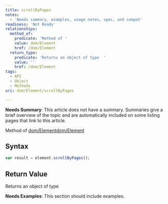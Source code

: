 ```yaml
---
title: scrollByPages
notes:
  - 'Needs summary, examples, usage notes, spec, and compat'
readiness: 'Not Ready'
relationships:
  method_of:
    predicate: 'Method of '
    value: dom/Element
    href: /dom/Element
  return_type:
    predicate: 'Returns an object of type  '
    value: ''
    href: /dom/Element
tags:
  - API
  - Object
  - Methods
uri: dom/Element/scrollByPages

---
```

**Needs Summary**: This article does not have a summary. Summaries give a brief overview of the topic and are automatically included on some listing pages that link to this article.

Method of [dom/Element](/dom/Element)[dom/Element](/dom/Element)

## <span>Syntax</span>

``` js
var result = element.scrollByPages();
```

## <span>Return Value</span>

Returns an object of type<span></span>

**Needs Examples**: This section should include examples.

